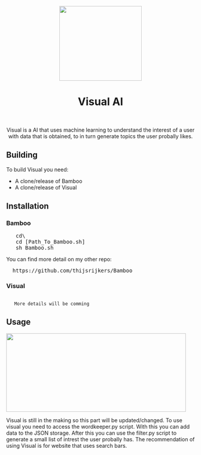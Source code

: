  <p align="center"><img src="https://media2.giphy.com/media/IJN8K3ogDXbh657ZBV/giphy.gif" width="220" height="200"> </p>
<h1 align="center"> Visual AI </h1>
<br>
<p align="center">Visual is a AI that uses machine learning to understand the interest of a user with data that is obtained, to in turn generate topics the user probally likes.</p>

## Building
To build Visual you need:
- A clone/release of Bamboo
- A clone/release of Visual

<h2> Installation</h2>
 <h3> Bamboo</h3>
 <pre>
   cd\
   cd [Path_To_Bamboo.sh]
   sh Bamboo.sh</pre>

   You can find more detail on my other repo:
  <pre>
  https://github.com/thijsrijkers/Bamboo</pre>
  <h3> Visual</h3>
  <code>
   More details will be comming</code>
<h2> Usage</h2>
<img src="https://media2.giphy.com/media/ZXRX16Iij5C02PkFWi/giphy.gif" width="480" height="210"> 
<br>
<p>Visual is still in the making so this part will be updated/changed. To use visual you need to access the wordkeeper.py script. With this you can add data to the JSON storage. After this you can use the filter.py script to generate a small list of intrest the user probally has. The recommendation of using Visual is for website that uses search bars.</p>


